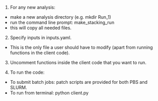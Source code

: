 1. For any new analysis: </b>
 - make a new analysis directory (e.g. mkdir Run_1)
 - run the command line prompt: make_stacking_run
 - this will copy all needed files. 

2. Specify inputs in inputs.yaml. </b>
 - This is the only file a user should have to modify (apart from running functions in the client code).
 
3. Uncomment functions inside the client code that you want to run. </b>

4. To run the code: 
 - To submit batch jobs: patch scripts are provided for both PBS and SLURM. 
 - To run from terminal: python client.py
</pre>
